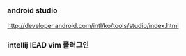 
### android studio
http://developer.android.com/intl/ko/tools/studio/index.html

### intellij IEAD vim 플러그인
```

```
